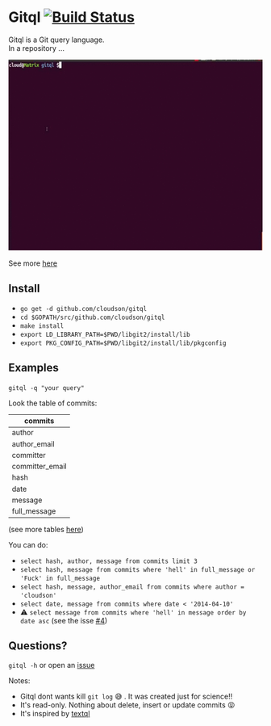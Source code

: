 Gitql [![Build Status](https://travis-ci.org/cloudson/gitql.png)](https://travis-ci.org/cloudson/gitql)
===============

Gitql is a Git query language.  
In a repository ...

![how to use](./howtouse.gif)

See more [here](https://asciinema.org/a/8863)

## Install

- `go get -d github.com/cloudson/gitql`
- `cd $GOPATH/src/github.com/cloudson/gitql`
- `make install`
- `export LD_LIBRARY_PATH=$PWD/libgit2/install/lib`
- `export PKG_CONFIG_PATH=$PWD/libgit2/install/lib/pkgconfig`

## Examples 

`gitql -q "your query" ` 


Look the table of commits:

| commits | 
| ---------| 
| author |
| author_email | 
| committer |
| committer_email |
| hash | 
| date |
| message | 
| full_message | 

(see more tables [here](./tables.md))

You can do:   
* `select hash, author, message from commits limit 3`  
* `select hash, message from commits where 'hell' in full_message or 'Fuck' in full_message`  
* `select hash, message, author_email from commits where author = 'cloudson'`  
* `select date, message from commits where date < '2014-04-10' `  
* :warning: `select message from commits where 'hell' in message order by date asc` (see the isse [#4](https://github.com/cloudson/gitql/issues/4))

## Questions? 

`gitql -h` or open an [issue](https://github.com/cloudson/gitql/issues)

Notes:   
* Gitql dont wants kill `git log` :sweat_smile: . It was created just for science!!  
* It's  read-only. Nothing about delete, insert or update commits :stuck_out_tongue_closed_eyes:  
* It's inspired by [textql](https://github.com/dinedal/textql)  
